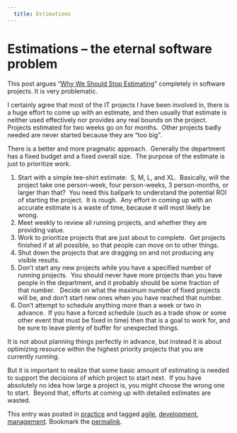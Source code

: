 ```yaml
---
  title: Estimations
---
```

#  Estimations – the eternal software problem

This post argues “[Why We Should Stop Estimating](https://www.linkedin.com/pulse/article/20140814174922-5227623-why-we-should-stop-estimating)” completely in software projects. It is very problematic.  

I certainly agree that most of the IT projects I have been involved in, there is a huge effort to come up with an estimate, and then usually that estimate is neither used effectively nor provides any real bounds on the project.  Projects estimated for two weeks go on for months.  Other projects badly needed are never started because they are “too big”.  

There is a better and more pragmatic approach.  Generally the department has a fixed budget and a fixed overall size.  The purpose of the estimate is just to prioritize work.

1.  Start with a simple tee-shirt estimate:  S, M, L, and XL.  Basically, will the project take one person-week, four person-weeks, 3 person-months, or larger than that?  You need this ballpark to understand the potential ROI of starting the project.  It is rough.  Any effort in coming up with an accurate estimate is a waste of time, because it will most likely be wrong.
2.  Meet weekly to review all running projects, and whether they are providing value.
3.  Work to prioritize projects that are just about to complete.  Get projects finished if at all possible, so that people can move on to other things.
4.  Shut down the projects that are dragging on and not producing any visible results.
5.  Don’t start any new projects while you have a specified number of running projects.  You should never have more projects than you have people in the department, and it probably should be some fraction of that number.   Decide on what the maximum number of fixed projects will be, and don’t start new ones when you have reached that number.
6.  Don’t attempt to schedule anything more than a week or two in advance.  If you have a forced schedule (such as a trade show or some other event that must be fixed in time) then that is a goal to work for, and be sure to leave plenty of buffer for unexpected things.

It is not about planning things perfectly in advance, but instead it is about optimizing resource within the highest priority projects that you are currently running.  

But it is important to realize that some basic amount of estimating is needed to support the decisions of which project to start next.  If you have absolutely no idea how large a project is, you might choose the wrong one to start.  Beyond that, efforts at coming up with detailed estimates are wasted.

This entry was posted in [practice](https://agiletribe.purplehillsbooks.com/category/practice/) and tagged [agile](https://agiletribe.purplehillsbooks.com/tag/agile/), [development](https://agiletribe.purplehillsbooks.com/tag/development/), [management](https://agiletribe.purplehillsbooks.com/tag/management/). Bookmark the [permalink](https://agiletribe.purplehillsbooks.com/2014/10/03/estimations-the-eternal-software-problem/ "Permalink to Estimations – the eternal software problem").